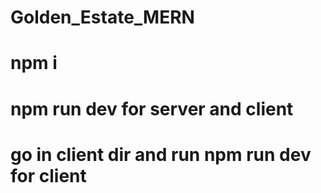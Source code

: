 # Golden_Estate_MERN
# npm i 
# npm run dev for server and client 
# go in client dir and run npm run dev for client 
